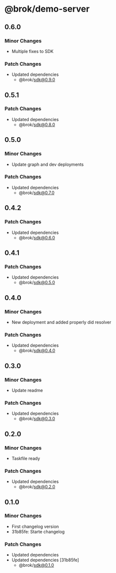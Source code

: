 # @brok/demo-server

## 0.6.0

### Minor Changes

- Multiple fixes to SDK

### Patch Changes

- Updated dependencies
  - @brok/sdk@0.9.0

## 0.5.1

### Patch Changes

- Updated dependencies
  - @brok/sdk@0.8.0

## 0.5.0

### Minor Changes

- Update graph and dev deployments

### Patch Changes

- Updated dependencies
  - @brok/sdk@0.7.0

## 0.4.2

### Patch Changes

- Updated dependencies
  - @brok/sdk@0.6.0

## 0.4.1

### Patch Changes

- Updated dependencies
  - @brok/sdk@0.5.0

## 0.4.0

### Minor Changes

- New deployment and added properly did resolver

### Patch Changes

- Updated dependencies
  - @brok/sdk@0.4.0

## 0.3.0

### Minor Changes

- Update readme

### Patch Changes

- Updated dependencies
  - @brok/sdk@0.3.0

## 0.2.0

### Minor Changes

- Taskfile ready

### Patch Changes

- Updated dependencies
  - @brok/sdk@0.2.0

## 0.1.0

### Minor Changes

- First changelog version
- 31b85fe: Starte changelog

### Patch Changes

- Updated dependencies
- Updated dependencies [31b85fe]
  - @brok/sdk@0.1.0
